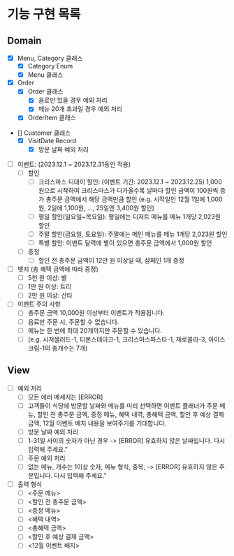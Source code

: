 # 기능 구현 목록

## Domain
- [x] Menu, Category 클래스
  - [x] Category Enum
  - [x] Menu 클래스
- [x] Order
  - [x] Order 클래스
    - [x] 음료만 있을 경우 예외 처리
    - [x] 메뉴 20개 초과일 경우 예외 처리
  - [x] OrderItem 클래스
- [] Customer 클래스
  - [x] VisitDate Record
    - [x] 방문 날짜 예외 처리
- [ ] 이벤트: (2023.12.1 ~ 2023.12.31동안 적용)
  - [ ] 할인
    - [ ] 크리스마스 디데이 할인: (이벤트 기간: 2023.12.1 ~ 2023.12.25)
        1,000원으로 시작하여 크리스마스가 다가올수록 날마다 할인 금액이 100원씩 증가
        총주문 금액에서 해당 금액만큼 할인
        (e.g. 시작일인 12월 1일에 1,000원, 2일에 1,100원, ..., 25일엔 3,400원 할인)
    - [ ] 평일 할인(일요일~목요일): 평일에는 디저트 메뉴를 메뉴 1개당 2,023원 할인
    - [ ] 주말 할인(금요일, 토요일): 주말에는 메인 메뉴를 메뉴 1개당 2,023원 할인
    - [ ] 특별 할인: 이벤트 달력에 별이 있으면 총주문 금액에서 1,000원 할인
  - [ ] 증정
    - [ ] 할인 전 총주문 금액이 12만 원 이상일 때, 샴페인 1개 증정
  
- [ ] 뱃지 (총 혜택 금액에 따라 증정)
  - [ ] 5천 원 이상: 별
  - [ ] 1만 원 이상: 트리
  - [ ] 2만 원 이상: 산타

- [ ] 이벤트 주의 사항
  - [ ] 총주문 금액 10,000원 이상부터 이벤트가 적용됩니다.
  - [ ] 음료만 주문 시, 주문할 수 없습니다.
  - [ ] 메뉴는 한 번에 최대 20개까지만 주문할 수 있습니다.
  - [ ] (e.g. 시저샐러드-1, 티본스테이크-1, 크리스마스파스타-1, 제로콜라-3, 아이스크림-1의 총개수는 7개)

## View
- [ ] 예외 처리
  - [ ] 모든 에러 메세지는 [ERROR]
  - [ ] 고객들이 식당에 방문할 날짜와 메뉴를 미리 선택하면 이벤트 플래너가 주문 메뉴, 할인 전 총주문 금액, 증정 메뉴, 혜택 내역, 총혜택 금액, 할인 후 예상 결제 금액, 12월 이벤트 배지 내용을 보여주기를 기대합니다.
  - [ ] 방문 날짜 예외 처리
  - [ ] 1-31일 사이의 숫자가 아닌 경우 -> [ERROR] 유효하지 않은 날짜입니다. 다시 입력해 주세요."
  - [ ] 주문 예외 처리
  - [ ] 없는 메뉴, 개수는 1이상 숫자, 메뉴 형식, 중복,  -> [ERROR] 유효하지 않은 주문입니다. 다시 입력해 주세요."
- [ ] 출력 형식
  - [ ] <주문 메뉴>
  - [ ] <할인 전 총주문 금액>
  - [ ] <증정 메뉴>
  - [ ] <혜택 내역>
  - [ ] <총혜택 금액>
  - [ ] <할인 후 예상 결제 금액>
  - [ ] <12월 이벤트 배지>
